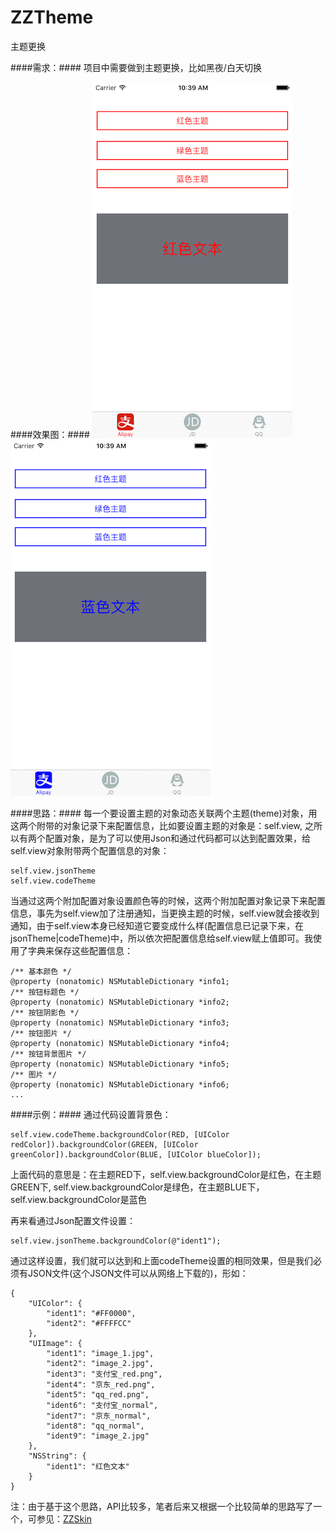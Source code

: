 # ZZTheme
主题更换

####需求：####
项目中需要做到主题更换，比如黑夜/白天切换

####效果图：####
![](./images/1.png)![](./images/2.png)

####思路：####
每一个要设置主题的对象动态关联两个主题(theme)对象，用这两个附带的对象记录下来配置信息，比如要设置主题的对象是：self.view, 之所以有两个配置对象，是为了可以使用Json和通过代码都可以达到配置效果，给self.view对象附带两个配置信息的对象： 

```
self.view.jsonTheme
self.view.codeTheme  
```

当通过这两个附加配置对象设置颜色等的时候，这两个附加配置对象记录下来配置信息，事先为self.view加了注册通知，当更换主题的时候，self.view就会接收到通知，由于self.view本身已经知道它要变成什么样(配置信息已记录下来，在jsonTheme|codeTheme)中，所以依次把配置信息给self.view赋上值即可。我使用了字典来保存这些配置信息：

```
/** 基本颜色 */
@property (nonatomic) NSMutableDictionary *info1;
/** 按钮标题色 */
@property (nonatomic) NSMutableDictionary *info2;
/** 按钮阴影色 */
@property (nonatomic) NSMutableDictionary *info3;
/** 按钮图片 */
@property (nonatomic) NSMutableDictionary *info4;
/** 按钮背景图片 */
@property (nonatomic) NSMutableDictionary *info5;
/** 图片 */
@property (nonatomic) NSMutableDictionary *info6;
...
```

####示例：####
通过代码设置背景色：

```
self.view.codeTheme.backgroundColor(RED, [UIColor redColor]).backgroundColor(GREEN, [UIColor greenColor]).backgroundColor(BLUE, [UIColor blueColor]);
```
上面代码的意思是：在主题RED下，self.view.backgroundColor是红色，在主题GREEN下, self.view.backgroundColor是绿色，在主题BLUE下，self.view.backgroundColor是蓝色  

再来看通过Json配置文件设置：

```
self.view.jsonTheme.backgroundColor(@"ident1");
```

通过这样设置，我们就可以达到和上面codeTheme设置的相同效果，但是我们必须有JSON文件(这个JSON文件可以从网络上下载的)，形如：

```
{
    "UIColor": {
        "ident1": "#FF0000",
        "ident2": "#FFFFCC"
    },
    "UIImage": {
        "ident1": "image_1.jpg",
        "ident2": "image_2.jpg",
        "ident3": "支付宝_red.png",
        "ident4": "京东_red.png",
        "ident5": "qq_red.png",
        "ident6": "支付宝_normal",
        "ident7": "京东_normal",
        "ident8": "qq_normal",
        "ident9": "image_2.jpg"
    },
    "NSString": {
        "ident1": "红色文本"
    }
}
```

注：由于基于这个思路，API比较多，笔者后来又根据一个比较简单的思路写了一个，可参见：[ZZSkin](https://github.com/ACommonChinese/ZZSkin)

